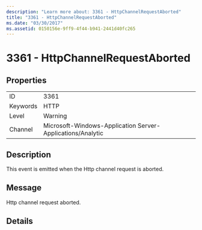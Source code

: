 ```yaml
---
description: "Learn more about: 3361 - HttpChannelRequestAborted"
title: "3361 - HttpChannelRequestAborted"
ms.date: "03/30/2017"
ms.assetid: 0150156e-9ff9-4f44-b941-2441d40fc265
---
```

# 3361 - HttpChannelRequestAborted

## Properties  
  
|||  
|-|-|  
|ID|3361|  
|Keywords|HTTP|  
|Level|Warning|  
|Channel|Microsoft-Windows-Application Server-Applications/Analytic|  
  
## Description  

 This event is emitted when the Http channel request is aborted.  
  
## Message  

 Http channel request aborted.  
  
## Details
